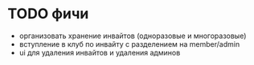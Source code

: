 # TODO фичи

- организовать хранение инвайтов (одноразовые и многоразовые)
- вступление в клуб по инвайту с разделением на member/admin
- ui для удаления инвайтов и удаления админов
